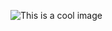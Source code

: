 ![This is a cool image](https://www.wallpapers13.com/wp-content/uploads/2016/01/Computer-Desktop-Wallpapers-chicago-usa-city-street-skyscrape.jpg)
